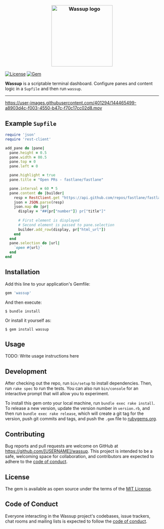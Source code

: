 <h3 align="center">
  <img height="200" alt="Wassup logo" src="https://user-images.githubusercontent.com/401294/145626927-7eb0fda5-c62a-47c8-9422-074b178fd8ef.png" />
</h3>

[![License](https://img.shields.io/badge/license-MIT-green.svg?style=flat)](https://github.com/fastlane/fastlane/blob/master/LICENSE)
[![Gem](https://img.shields.io/gem/v/wassup.svg?style=flat)](https://rubygems.org/gems/wassup)

**Wassup** is a scriptable terminal dashboard. Configure panes and content logic in a `Supfile` and then run `wassup`.

<hr/>

https://user-images.githubusercontent.com/401294/144465499-a8903d4c-f003-4550-b47c-f70c17cc02d8.mov

## Example `Supfile`

```rb
require 'json'
require 'rest-client'

add_pane do |pane|                                                                                                   
  pane.height = 0.5                                                                                                  
  pane.width = 00.5                                                                                                   
  pane.top = 0                                                                                                   
  pane.left = 0

  pane.highlight = true
  pane.title = "Open PRs - fastlane/fastlane"

  pane.interval = 60 * 5
  pane.content do |builder|
    resp = RestClient.get "https://api.github.com/repos/fastlane/fastlane/pulls"
    json = JSON.parse(resp)
    json.map do |pr|
      display = "##{pr["number"]} pr["title"]"
      
      # First element is displayed
      # Second element is passed to pane.selection
      builder.add_row(display, pr["html_url"]) 
    end
  end
  pane.selection do |url|
    `open #{url}`
  end
end
```

## Installation

Add this line to your application's Gemfile:

```ruby
gem 'wassup'
```

And then execute:

    $ bundle install

Or install it yourself as:

    $ gem install wassup

## Usage

TODO: Write usage instructions here

## Development

After checking out the repo, run `bin/setup` to install dependencies. Then, run `rake spec` to run the tests. You can also run `bin/console` for an interactive prompt that will allow you to experiment.

To install this gem onto your local machine, run `bundle exec rake install`. To release a new version, update the version number in `version.rb`, and then run `bundle exec rake release`, which will create a git tag for the version, push git commits and tags, and push the `.gem` file to [rubygems.org](https://rubygems.org).

## Contributing

Bug reports and pull requests are welcome on GitHub at https://github.com/[USERNAME]/wassup. This project is intended to be a safe, welcoming space for collaboration, and contributors are expected to adhere to the [code of conduct](https://github.com/[USERNAME]/wassup/blob/master/CODE_OF_CONDUCT.md).


## License

The gem is available as open source under the terms of the [MIT License](https://opensource.org/licenses/MIT).

## Code of Conduct

Everyone interacting in the Wassup project's codebases, issue trackers, chat rooms and mailing lists is expected to follow the [code of conduct](https://github.com/[USERNAME]/wassup/blob/master/CODE_OF_CONDUCT.md).
